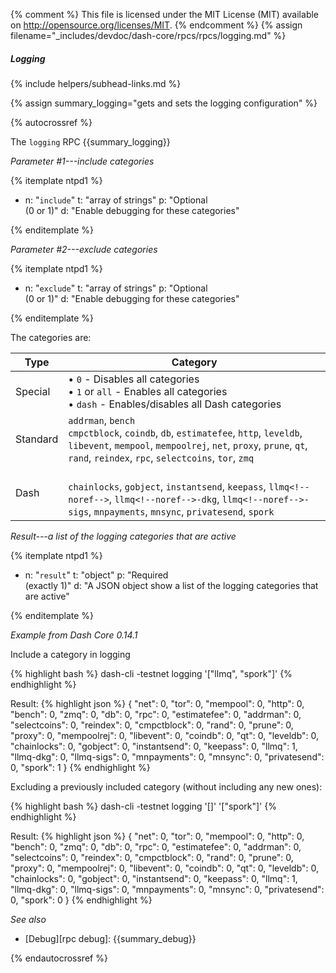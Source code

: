 {% comment %}
This file is licensed under the MIT License (MIT) available on
http://opensource.org/licenses/MIT.
{% endcomment %}
{% assign filename="_includes/devdoc/dash-core/rpcs/rpcs/logging.md" %}
<!--__-->

##### Logging
{% include helpers/subhead-links.md %}

{% assign summary_logging="gets and sets the logging configuration" %}

{% autocrossref %}

The `logging` RPC {{summary_logging}}

*Parameter #1---include categories*

{% itemplate ntpd1 %}
- n: "`include`"
  t: "array of strings"
  p: "Optional<br>(0 or 1)"
  d: "Enable debugging for these categories"

{% enditemplate %}

*Parameter #2---exclude categories*

{% itemplate ntpd1 %}
- n: "`exclude`"
  t: "array of strings"
  p: "Optional<br>(0 or 1)"
  d: "Enable debugging for these categories"

{% enditemplate %}

The categories are:

| Type | Category |
| - | - |
| Special | • `0` - Disables all categories <br>• `1` or `all` - Enables all categories <br>• `dash` - Enables/disables all Dash categories |
| Standard | `addrman`, `bench` <br>`cmpctblock`, `coindb`, `db`, `estimatefee`, `http`, `leveldb`, `libevent`, `mempool`, `mempoolrej`, `net`, `proxy`, `prune`, `qt`, `rand`, `reindex`, `rpc`, `selectcoins`, `tor`, `zmq`|
| Dash | <br>`chainlocks`, `gobject`, `instantsend`, `keepass`, `llmq<!--noref-->`, `llmq<!--noref-->-dkg`, `llmq<!--noref-->-sigs`, `mnpayments`, `mnsync`, `privatesend`, `spork` |

*Result---a list of the logging categories that are active*

{% itemplate ntpd1 %}
- n: "`result`"
  t: "object"
  p: "Required<br>(exactly 1)"
  d: "A JSON object show a list of the logging categories that are active"

{% enditemplate %}

*Example from Dash Core 0.14.1*

Include a category in logging

{% highlight bash %}
dash-cli -testnet logging '["llmq", "spork"]'
{% endhighlight %}

Result:
{% highlight json %}
{
  "net": 0,
  "tor": 0,
  "mempool": 0,
  "http": 0,
  "bench": 0,
  "zmq": 0,
  "db": 0,
  "rpc": 0,
  "estimatefee": 0,
  "addrman": 0,
  "selectcoins": 0,
  "reindex": 0,
  "cmpctblock": 0,
  "rand": 0,
  "prune": 0,
  "proxy": 0,
  "mempoolrej": 0,
  "libevent": 0,
  "coindb": 0,
  "qt": 0,
  "leveldb": 0,
  "chainlocks": 0,
  "gobject": 0,
  "instantsend": 0,
  "keepass": 0,
  "llmq": 1,
  "llmq-dkg": 0,
  "llmq-sigs": 0,
  "mnpayments": 0,
  "mnsync": 0,
  "privatesend": 0,
  "spork": 1
}
{% endhighlight %}

Excluding a previously included category (without including any new ones):

{% highlight bash %}
dash-cli -testnet logging '[]' '["spork"]'
{% endhighlight %}

Result:
{% highlight json %}
{
  "net": 0,
  "tor": 0,
  "mempool": 0,
  "http": 0,
  "bench": 0,
  "zmq": 0,
  "db": 0,
  "rpc": 0,
  "estimatefee": 0,
  "addrman": 0,
  "selectcoins": 0,
  "reindex": 0,
  "cmpctblock": 0,
  "rand": 0,
  "prune": 0,
  "proxy": 0,
  "mempoolrej": 0,
  "libevent": 0,
  "coindb": 0,
  "qt": 0,
  "leveldb": 0,
  "chainlocks": 0,
  "gobject": 0,
  "instantsend": 0,
  "keepass": 0,
  "llmq": 1,
  "llmq-dkg": 0,
  "llmq-sigs": 0,
  "mnpayments": 0,
  "mnsync": 0,
  "privatesend": 0,
  "spork": 0
}
{% endhighlight %}

*See also*

* [Debug][rpc debug]: {{summary_debug}}

{% endautocrossref %}
